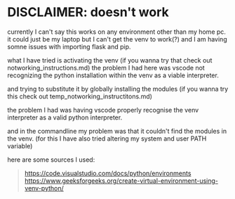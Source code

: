 # DISCLAIMER: doesn't work

currently I can't say this works on any environment other than my home pc.
it could just be my laptop but I can't get the venv to work(?)
and I am having somne issues with importing flask and pip. 

what I have tried is activating the venv 
(if you wanna try that check out notworking_instructions.md)
the problem I had here was vscode not recognizing the python installation within the venv as a viable interpreter.

and trying to substitute it by globally installing the modules 
(if you wanna try this check out temp_notworking_instructitons.md)

the problem I had was having vscode properly recognise the venv interpreter as a valid python interpreter.

and in the commandline my problem was that it couldn't find the modules in the venv.
(for this I have also tried altering my system and user PATH variable)

here are some sources I used:
>https://code.visualstudio.com/docs/python/environments
https://www.geeksforgeeks.org/create-virtual-environment-using-venv-python/




